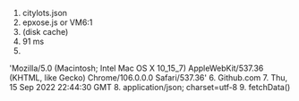 1. citylots.json
2. epxose.js or VM6:1
3. (disk cache)
4. 91 ms
6. 
'Mozilla/5.0 (Macintosh; Intel Mac OS X 10_15_7) AppleWebKit/537.36 (KHTML, like Gecko) Chrome/106.0.0.0 Safari/537.36'
6. Github.com
7. Thu, 15 Sep 2022 22:44:30 GMT
8. application/json; charset=utf-8
9. fetchData()